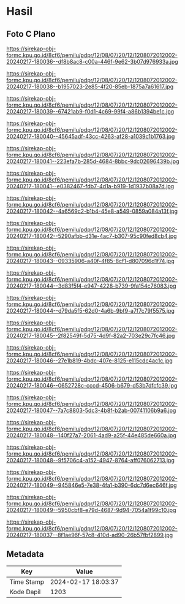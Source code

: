 # Hasil

## Foto C Plano

https://sirekap-obj-formc.kpu.go.id/8cf6/pemilu/pdpr/12/08/07/20/12/1208072012002-20240217-180036--df8b8ac8-c00a-446f-9e62-3b07d976933a.jpg

https://sirekap-obj-formc.kpu.go.id/8cf6/pemilu/pdpr/12/08/07/20/12/1208072012002-20240217-180038--b1957023-2e85-4f20-85eb-1875a7a61617.jpg

https://sirekap-obj-formc.kpu.go.id/8cf6/pemilu/pdpr/12/08/07/20/12/1208072012002-20240217-180039--67421ab9-f0d1-4c69-99f4-a86b1394be1c.jpg

https://sirekap-obj-formc.kpu.go.id/8cf6/pemilu/pdpr/12/08/07/20/12/1208072012002-20240217-180040--45645adf-43cc-4263-af28-a1039c1b1763.jpg

https://sirekap-obj-formc.kpu.go.id/8cf6/pemilu/pdpr/12/08/07/20/12/1208072012002-20240217-180041--223efa7b-285d-4684-8bbc-9dc02696439b.jpg

https://sirekap-obj-formc.kpu.go.id/8cf6/pemilu/pdpr/12/08/07/20/12/1208072012002-20240217-180041--e0382467-fdb7-4d1a-b919-1d1937b08a7d.jpg

https://sirekap-obj-formc.kpu.go.id/8cf6/pemilu/pdpr/12/08/07/20/12/1208072012002-20240217-180042--4a6569c2-b1b4-45e8-a549-0859a084a13f.jpg

https://sirekap-obj-formc.kpu.go.id/8cf6/pemilu/pdpr/12/08/07/20/12/1208072012002-20240217-180042--5290afbb-d31e-4ac7-b307-95c90fed8cb4.jpg

https://sirekap-obj-formc.kpu.go.id/8cf6/pemilu/pdpr/12/08/07/20/12/1208072012002-20240217-180043--09335906-a40f-4f85-8cf1-d807096d1f74.jpg

https://sirekap-obj-formc.kpu.go.id/8cf6/pemilu/pdpr/12/08/07/20/12/1208072012002-20240217-180044--3d83f5f4-e947-4228-b739-9fa154c76083.jpg

https://sirekap-obj-formc.kpu.go.id/8cf6/pemilu/pdpr/12/08/07/20/12/1208072012002-20240217-180044--d79da5f5-62d0-4a6b-9bf9-a7f7c79f5575.jpg

https://sirekap-obj-formc.kpu.go.id/8cf6/pemilu/pdpr/12/08/07/20/12/1208072012002-20240217-180045--2f82549f-5d75-4d9f-82a2-703e29c7fc46.jpg

https://sirekap-obj-formc.kpu.go.id/8cf6/pemilu/pdpr/12/08/07/20/12/1208072012002-20240217-180046--27e1b819-4bdc-407e-8125-e115cdc4ac1c.jpg

https://sirekap-obj-formc.kpu.go.id/8cf6/pemilu/pdpr/12/08/07/20/12/1208072012002-20240217-180046--0652728c-cccd-4506-b679-d53b7dfcfc39.jpg

https://sirekap-obj-formc.kpu.go.id/8cf6/pemilu/pdpr/12/08/07/20/12/1208072012002-20240217-180047--7a7c8803-5dc3-4b8f-b2ab-00741106b9a6.jpg

https://sirekap-obj-formc.kpu.go.id/8cf6/pemilu/pdpr/12/08/07/20/12/1208072012002-20240217-180048--140f27a7-2061-4ad9-a25f-44e485de660a.jpg

https://sirekap-obj-formc.kpu.go.id/8cf6/pemilu/pdpr/12/08/07/20/12/1208072012002-20240217-180048--9f5706c4-a152-4947-8764-aff076062713.jpg

https://sirekap-obj-formc.kpu.go.id/8cf6/pemilu/pdpr/12/08/07/20/12/1208072012002-20240217-180049--945846e5-7e38-4fa1-b390-6dc7d6ec646f.jpg

https://sirekap-obj-formc.kpu.go.id/8cf6/pemilu/pdpr/12/08/07/20/12/1208072012002-20240217-180049--5950cbf8-e79d-4687-9d94-7054a1f99c10.jpg

https://sirekap-obj-formc.kpu.go.id/8cf6/pemilu/pdpr/12/08/07/20/12/1208072012002-20240217-180037--8f1ae96f-57c8-410d-ad90-26b57fbf2899.jpg


## Metadata

| Key        | Value               |
| ---------- | ------------------- |
| Time Stamp | 2024-02-17 18:03:37 |
| Kode Dapil | 1203                |



